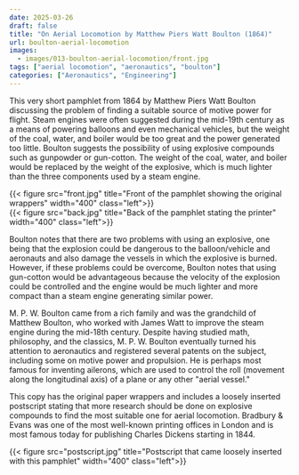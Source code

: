 ```yaml
---
date: 2025-03-26
draft: false
title: "On Aerial Locomotion by Matthew Piers Watt Boulton (1864)"
url: boulton-aerial-locomotion
images:
  - images/013-boulton-aerial-locomotion/front.jpg
tags: ["aerial locomotion", "aeronautics", "boulton"]
categories: ["Aeronautics", "Engineering"]
---
```


This very short pamphlet from 1864 by Matthew Piers Watt Boulton discussing the problem of finding a suitable source of motive power for flight. Steam engines were often suggested during the mid-19th century as a means of powering balloons and even mechanical vehicles, but the weight of the coal, water, and boiler would be too great and the power generated too little. Boulton suggests the possibility of using explosive compounds such as gunpowder or gun-cotton. The weight of the coal, water, and boiler would be replaced by the weight of the explosive, which is much lighter than the three components used by a steam engine.

{{< figure src="front.jpg" title="Front of the pamphlet showing the original wrappers" width="400" class="left">}}\
{{< figure src="back.jpg" title="Back of the pamphlet stating the printer" width="400" class="left">}}

Boulton notes that there are two problems with using an explosive, one being that the explosion could be dangerous to the balloon/vehicle and aeronauts and also damage the vessels in which the explosive is burned. However, if these problems could be overcome, Boulton notes that using gun-cotton would be advantageous because the velocity of the explosion could be controlled and the engine would be much lighter and more compact than a steam engine generating similar power.

M. P. W. Boulton came from a rich family and was the grandchild of Matthew Boulton, who worked with James Watt to improve the steam engine during the mid-18th century. Despite having studied math, philosophy, and the classics, M. P. W. Boulton eventually turned his attention to aeronautics and registered several patents on the subject, including some on motive power and propulsion. He is perhaps most famous for inventing ailerons, which are used to control the roll (movement along the longitudinal axis) of a plane or any other "aerial vessel."

This copy has the original paper wrappers and includes a loosely inserted postscript stating that more research should be done on explosive compounds to find the most suitable one for aerial locomotion. Bradbury & Evans was one of the most well-known printing offices in London and is most famous today for publishing Charles Dickens starting in 1844.

{{< figure src="postscript.jpg" title="Postscript that came loosely inserted with this pamphlet" width="400" class="left">}}